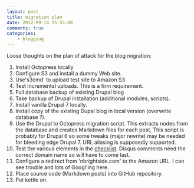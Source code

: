 ```yaml
---
layout: post
title: migration plan
date: 2012-09-14 15:55:00
comments: true
categories:
    - blogging
---
```

Loose thoughts on the plan of attack for the blog migration:

1. Install Octopress locally
2. Configure S3 and install a dummy Web site.
3. Use's3cmd' to upload test site to Amazon S3
4. Test incremental uploads. This is a firm requirement.
5. Full database backup of existing Drupal blog
6. Take backup of Drupal installation (additional modules, scripts).
7. Install vanilla Drupal 7 locally.
8. Install copy of the existing Dupal blog in local version (overwrite
database ?).
9. Use the Drupal to Octopress migration script. This extracts nodes
from the database and creates Markdown files for each post, This
script is probably for Drupal 6 so some tweaks (major rewrite) may be
needed for bleeding edge Drupal 7. URL aliasing is supposedly
supported.
10. Test the various elements in the
[checklist](http://www.nbrightside.com/blog/2012/09/14/blog-migration-checklist/). Disqus
comments need the correct domain name so will have to come last.
11. Configure a redirect from 'nbrightside.com' to the Amazon URL. I
can see trouble and lots of Googl'ing here.
12. Place source code (Markdown posts) into GitHub repository.
13. Put kettle on.
